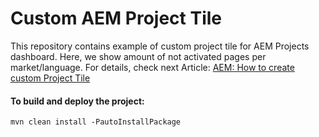 # Custom AEM Project Tile

This repository contains example of custom project tile for AEM Projects dashboard.
Here, we show amount of not activated pages per market/language.
For details, check next Article: [AEM: How to create custom Project Tile](http://taradevko.com/aem/aem-how-create-custom-project-tile/ )

#### To build and deploy the project:

    mvn clean install -PautoInstallPackage
